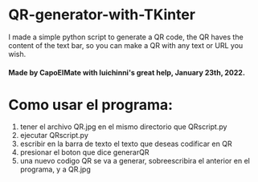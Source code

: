 # QR-generator-with-TKinter
I made a simple python script to generate a QR code, the QR haves the content of the text bar, so you can make a QR with any text or URL you wish.
#### Made by CapoElMate with luichinni's great help, January 23th, 2022.

# Como usar el programa:

1. tener el archivo QR.jpg en el mismo directorio que QRscript.py 
2. ejecutar QRscript.py
3. escribir en la barra de texto el texto que deseas codificar en QR
4. presionar el boton que dice generarQR
5. una nuevo codigo QR se va a generar, sobreescribira el anterior en el programa, y a QR.jpg
